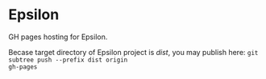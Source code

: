# Epsilon
GH pages hosting for Epsilon.

Becase target directory of Epsilon project is <i>dist</i>, you may publish here: <code>git subtree push --prefix dist origin gh-pages</code>

